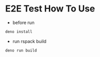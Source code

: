 # E2E Test How To Use

- before run

```bash
deno install
```

- run rspack build

```bash
deno run build
```
